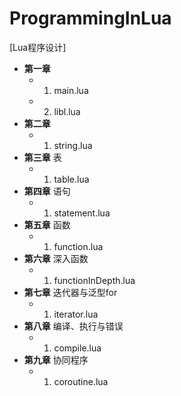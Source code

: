 # ProgrammingInLua
[Lua程序设计]

- **第一章**    
  - 1. main.lua    
  - 2. libl.lua
- **第二章**    
  - 1. string.lua
- **第三章** 表
  - 1. table.lua
- **第四章** 语句
  - 1. statement.lua
- **第五章** 函数
  - 1. function.lua
- **第六章** 深入函数
  - 1. functionInDepth.lua
- **第七章** 迭代器与泛型for
  - 1. iterator.lua
- **第八章** 编译、执行与错误
  - 1. compile.lua
- **第九章** 协同程序
  - 1. coroutine.lua